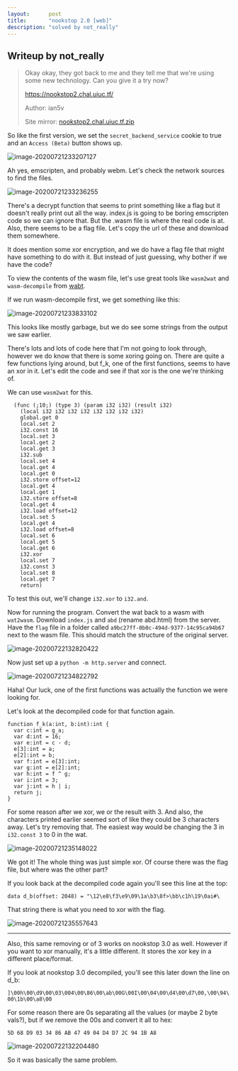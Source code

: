 ```yaml
---
layout:      post
title:       "nookstop 2.0 [web]"
description: "solved by not_really"
---
```


## Writeup by not_really

> Okay okay, they got back to me and they tell me that we're using some new technology. Can you give it a try now?
>
> https://nookstop2.chal.uiuc.tf/
>
> Author: ian5v
>
> Site mirror: [nookstop2.chal.uiuc.tf.zip](/img/uiuctf2020/nookstop2.chal.uiuc.tf.zip)

So like the first version, we set the `secret_backend_service` cookie to true and an `Access (Beta)` button shows up.

![image-20200721233207127](/img/uiuctf2020/image-20200721233207127.png)

Ah yes, emscripten, and probably webm. Let's check the network sources to find the files.

![image-20200721233236255](/img/uiuctf2020/image-20200721233236255.png)

There's a decrypt function that seems to print something like a flag but it doesn't really print out all the way. index.js is going to be boring emscripten code so we can ignore that. But the .wasm file is where the real code is at. Also, there seems to be a flag file. Let's copy the url of these and download them somewhere.

It does mention some xor encryption, and we do have a flag file that might have something to do with it. But instead of just guessing, why bother if we have the code?

To view the contents of the wasm file, let's use great tools like `wasm2wat` and `wasm-decompile` from [wabt](https://github.com/WebAssembly/wabt).

If we run wasm-decompile first, we get something like this:

![image-20200721233833102](/img/uiuctf2020/image-20200721233833102.png)

This looks like mostly garbage, but we do see some strings from the output we saw earlier.

There's lots and lots of code here that I'm not going to look through, however we do know that there is some xoring going on. There are quite a few functions lying around, but f_k, one of the first functions, seems to have an xor in it. Let's edit the code and see if that xor is the one we're thinking of.

We can use `wasm2wat` for this.

```
  (func (;10;) (type 3) (param i32 i32) (result i32)
    (local i32 i32 i32 i32 i32 i32 i32 i32)
    global.get 0
    local.set 2
    i32.const 16
    local.set 3
    local.get 2
    local.get 3
    i32.sub
    local.set 4
    local.get 4
    local.get 0
    i32.store offset=12
    local.get 4
    local.get 1
    i32.store offset=8
    local.get 4
    i32.load offset=12
    local.set 5
    local.get 4
    i32.load offset=8
    local.set 6
    local.get 5
    local.get 6
    i32.xor
    local.set 7
    i32.const 3
    local.set 8
    local.get 7
    return)
```

To test this out, we'll change `i32.xor` to `i32.and`.

Now for running the program. Convert the wat back to a wasm with `wat2wasm`. Download `index.js` and `abd` (rename abd.html) from the server. Have the `flag` file in a folder called `a9bc27ff-0b0c-494d-9377-14c95ca94b67` next to the wasm file. This should match the structure of the original server.

![image-20200722132820422](/img/uiuctf2020/image-20200722132820422.png)

Now just set up a `python -m http.server` and connect.

![image-20200721234822792](/img/uiuctf2020/image-20200721234822792.png)

Haha! Our luck, one of the first functions was actually the function we were looking for.

Let's look at the decompiled code for that function again.

```
function f_k(a:int, b:int):int {
  var c:int = g_a;
  var d:int = 16;
  var e:int = c - d;
  e[3]:int = a;
  e[2]:int = b;
  var f:int = e[3]:int;
  var g:int = e[2]:int;
  var h:int = f ^ g;
  var i:int = 3;
  var j:int = h | i;
  return j;
}
```

For some reason after we xor, we or the result with 3. And also, the characters printed earlier seemed sort of like they could be 3 characters away. Let's try removing that. The easiest way would be changing the 3 in `i32.const 3` to 0 in the wat.

![image-20200721235148022](/img/uiuctf2020/image-20200721235148022.png)

We got it! The whole thing was just simple xor. Of course there was the flag file, but where was the other part?

If you look back at the decompiled code again you'll see this line at the top:

`data d_b(offset: 2048) = "\12\e8\f3\e9\09\1a\b3\8f>\bb\c1h\19\0ai#\`

That string there is what you need to xor with the flag.

![image-20200721235557643](/img/uiuctf2020/image-20200721235557643.png)

---

Also, this same removing or of 3 works on nookstop 3.0 as well. However if you want to xor manually, it's a little different. It stores the xor key in a different place/format.

If you look at nookstop 3.0 decompiled, you'll see this later down the line on d_b:

`]\00h\00\d9\00\03\004\00\86\00\ab\00G\00I\00\04\00\d4\00\d7\00,\00\94\00\1b\00\a8\00`

For some reason there are 0s separating all the values (or maybe 2 byte vals?), but if we remove the 00s and convert it all to hex:

`5D 68 D9 03 34 86 AB 47 49 04 D4 D7 2C 94 1B A8`

![image-20200722132204480](/img/uiuctf2020/image-20200722132204480.png)

So it was basically the same problem.
